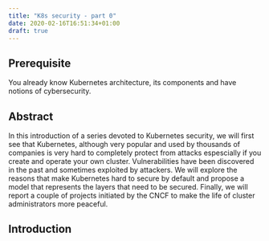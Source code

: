 ```yaml
---
title: "K8s security - part 0"
date: 2020-02-16T16:51:34+01:00
draft: true
---
```


## Prerequisite

You already know Kubernetes architecture, its components and have notions of cybersecurity.

## Abstract

In this introduction of a series devoted to Kubernetes security, we will first see that Kubernetes, although very popular and used by thousands of companies is very hard to completely protect from attacks espescially if you create and operate your own cluster. Vulnerabilities have been discovered in the past and sometimes exploited by attackers. We will explore the reasons that make Kubernetes hard to secure by default and propose a model that represents the layers that need to be secured. Finally, we will report a couple of projects initiated by the CNCF to make the life of cluster administrators more peaceful.

## Introduction

